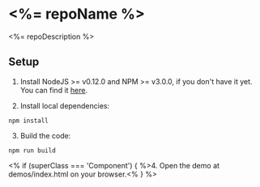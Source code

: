# <%= repoName %>

<%= repoDescription %>

## Setup

1. Install NodeJS >= v0.12.0 and NPM >= v3.0.0, if you don't have it yet. You
can find it [here](https://nodejs.org).

2. Install local dependencies:

  ```
  npm install
  ```

3. Build the code:

  ```
  npm run build
  ```

<% if (superClass === 'Component') { %>4. Open the demo at demos/index.html on your browser.<% } %>
